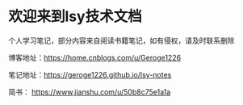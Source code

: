 # 欢迎来到lsy技术文档

个人学习笔记，部分内容来自阅读书籍笔记，如有侵权，请及时联系删除

博客地址：https://home.cnblogs.com/u/Geroge1226

笔记地址：https://geroge1226.github.io/lsy-notes

简书： https://www.jianshu.com/u/50b8c75e1a1a

